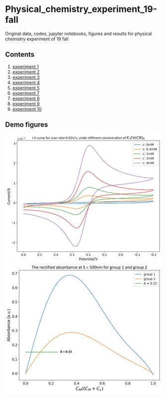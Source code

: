 # Physical_chemistry_experiment_19-fall
Original data, codes, jupyter notebooks, figures and results for physical chemistry experiment of 19 fall

## Contents
1. [experiment 1](experiment_1/figure_and_result.md)
2. [experiment 2](experiment_2/figures_and_results.pdf)
3. [experiment 3]()
4. [experiment 4](experiment_4/figures_and_results.pdf)
5. [experiment 5](experiment_5/figures_and_results.pdf)
7. [experiment 7](experiment_7/figures.pdf)
8. [experiment 8](experiment_8/figures_and_results.pdf)
9. [experiment 9](experiment_9/figures_and_results.pdf)
10. [experiment 10](experiment_10/figures_and_results.pdf)




## Demo figures
![demo1](experiment_7/figures/I-V_diff_c.png)
![demo2](experiment_5/figures/Rectified_A.png)
